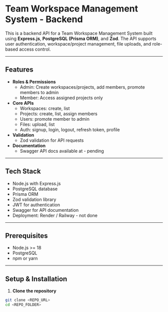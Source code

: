 # Team Workspace Management System - Backend

This is a backend API for a Team Workspace Management System built using **Express.js**, **PostgreSQL (Prisma ORM)**, and **Zod**. The API supports user authentication, workspace/project management, file uploads, and role-based access control.

---

## Features

- **Roles & Permissions**
  - Admin: Create workspaces/projects, add members, promote members to admin
  - Member: Access assigned projects only
- **Core APIs**
  - Workspaces: create, list
  - Projects: create, list, assign members
  - Users: promote member to admin
  - Files: upload, list
  - Auth: signup, login, logout, refresh token, profile
- **Validation**
  - Zod validation for API requests 
- **Documentation**
  - Swagger API docs available at - pending

---

## Tech Stack

- Node.js with Express.js
- PostgreSQL database
- Prisma ORM
- Zod validation library
- JWT for authentication
- Swagger for API documentation 
- Deployment: Render / Railway - not done

---

## Prerequisites

- Node.js >= 18
- PostgreSQL
- npm or yarn

---

## Setup & Installation

1. **Clone the repository**  
```bash
git clone <REPO_URL>
cd <REPO_FOLDER>
